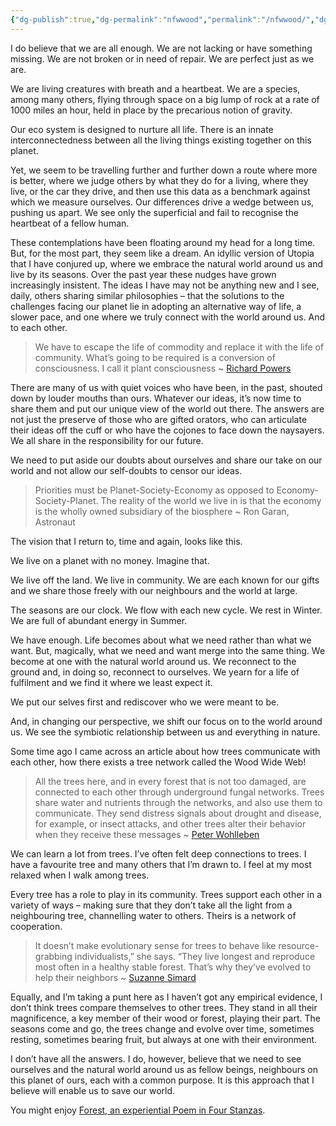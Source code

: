 ```yaml
---
{"dg-publish":true,"dg-permalink":"nfwwood","permalink":"/nfwwood/","dgHomeLink":true,"dgPassFrontmatter":false}
---
```



I do believe that we are all enough. We are not lacking or have something missing. We are not broken or in need of repair. We are perfect just as we are.

We are living creatures with breath and a heartbeat. We are a species, among many others, flying through space on a big lump of rock at a rate of 1000 miles an hour, held in place by the precarious notion of gravity.

Our eco system is designed to nurture all life. There is an innate interconnectedness between all the living things existing together on this planet.

Yet, we seem to be travelling further and further down a route where more is better, where we judge others by what they do for a living, where they live, or the car they drive, and then use this data as a benchmark against which we measure ourselves. Our differences drive a wedge between us, pushing us apart. We see only the superficial and fail to recognise the heartbeat of a fellow human.

These contemplations have been floating around my head for a long time. But, for the most part, they seem like a dream. An idyllic version of Utopia that I have conjured up, where we embrace the natural world around us and live by its seasons. Over the past year these nudges have grown increasingly insistent. The ideas I have may not be anything new and I see, daily, others sharing similar philosophies – that the solutions to the challenges facing our planet lie in adopting an alternative way of life, a slower pace, and one where we truly connect with the world around us. And to each other.

> We have to escape the life of commodity and replace it with the life of community. What’s going to be required is a conversion of consciousness. I call it plant consciousness ~ [Richard Powers](https://emergencemagazine.org/story/kinship-community-and-consciousness/)

There are many of us with quiet voices who have been, in the past, shouted down by louder mouths than ours. Whatever our ideas, it’s now time to share them and put our unique view of the world out there. The answers are not just the preserve of those who are gifted orators, who can articulate their ideas off the cuff or who have the cojones to face down the naysayers. We all share in the responsibility for our future.

We need to put aside our doubts about ourselves and share our take on our world and not allow our self-doubts to censor our ideas.

> Priorities must be Planet-Society-Economy as opposed to Economy-Society-Planet. The reality of the world we live in is that the economy is the wholly owned subsidiary of the biosphere ~ Ron Garan, Astronaut

The vision that I return to, time and again, looks like this.

We live on a planet with no money. Imagine that.

We live off the land. We live in community. We are each known for our gifts and we share those freely with our neighbours and the world at large.

The seasons are our clock. We flow with each new cycle. We rest in Winter. We are full of abundant energy in Summer.

We have enough. Life becomes about what we need rather than what we want. But, magically, what we need and want merge into the same thing. We become at one with the natural world around us. We reconnect to the ground and, in doing so, reconnect to ourselves. We yearn for a life of fulfilment and we find it where we least expect it.

We put our selves first and rediscover who we were meant to be.

And, in changing our perspective, we shift our focus on to the world around us. We see the symbiotic relationship between us and everything in nature.

Some time ago I came across an article about how trees communicate with each other, how there exists a tree network called the Wood Wide Web!

> All the trees here, and in every forest that is not too damaged, are connected to each other through underground fungal networks. Trees share water and nutrients through the networks, and also use them to communicate. They send distress signals about drought and disease, for example, or insect attacks, and other trees alter their behavior when they receive these messages ~ [Peter Wohlleben](https://www.smithsonianmag.com/science-nature/the-whispering-trees-180968084/)

We can learn a lot from trees. I’ve often felt deep connections to trees. I have a favourite tree and many others that I’m drawn to. I feel at my most relaxed when I walk among trees.

Every tree has a role to play in its community. Trees support each other in a variety of ways – making sure that they don’t take all the light from a neighbouring tree, channelling water to others. Theirs is a network of cooperation.

> It doesn’t make evolutionary sense for trees to behave like resource-grabbing individualists,” she says. “They live longest and reproduce most often in a healthy stable forest. That’s why they’ve evolved to help their neighbors ~ [Suzanne Simard](https://www.smithsonianmag.com/science-nature/the-whispering-trees-180968084/)

Equally, and I’m taking a punt here as I haven’t got any empirical evidence, I don’t think trees compare themselves to other trees. They stand in all their magnificence, a key member of their wood or forest, playing their part. The seasons come and go, the trees change and evolve over time, sometimes resting, sometimes bearing fruit, but always at one with their environment.

I don’t have all the answers. I do, however, believe that we need to see ourselves and the natural world around us as fellow beings, neighbours on this planet of ours, each with a common purpose. It is this approach that I believe will enable us to save our world.

You might enjoy [Forest, an experiential Poem in Four Stanzas](https://emergencemagazine.org/story/forest/).